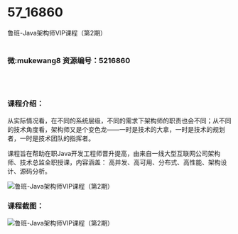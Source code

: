 # 57_16860
鲁班-Java架构师VIP课程（第2期）
<br/></br>
<h3>微:mukewang8 资源编号：5216860</h3>
<br/></br>
<h3>课程介绍：</h3>
<p>从实际情况看，在不同的系统层级，不同的需求下架构师的职责也会不同；从不同的技术角度看，架构师又是个变色龙——一时是技术的大拿，一时是技术的规划者，一时是技术团队的指挥者。</p>
<p>课程旨在帮助在职<a title="查看与 Java 相关的文章" target="_blank">Java</a>开发工程师晋升提高，由来自一线大型互联网公司架构师、技术总监全职授课，内容涵盖： 高并发、高可用、分布式、高性能、架构设计、源码分析。</p>
<p><img src="https://www.ko996.com/wp-content/uploads/img/2020/12/2-42-300x189.png" alt="鲁班-Java架构师VIP课程（第2期）"></p>
<div class="info-desc">
<h3>课程截图：</h3>
<p><img src="https://www.ko996.com/wp-content/uploads/img/2020/12/1-45.png" alt="鲁班-Java架构师VIP课程（第2期）"></p>


			
</div>
